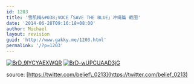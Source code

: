 ```yaml
---
id: 1203
title: '雪肌精&#038;VOCE「SAVE THE BLUE」冲绳篇 截图'
date: '2014-06-28T09:16:18+08:00'
author: Michael
layout: revision
guid: 'http://www.gakky.me/1203.html'
permalink: '/?p=1203'
---
```


[![BrD_9lYCYAEXWQR](http://www.yui-aragaki.org/wp-content/uploads/2014/06/BrD_9lYCYAEXWQR.jpg)](http://www.yui-aragaki.org/wp-content/uploads/2014/06/BrD_9lYCYAEXWQR.jpg) [![BrD-wUPCUAAD3jG](http://www.yui-aragaki.org/wp-content/uploads/2014/06/BrD-wUPCUAAD3jG.jpg)](http://www.yui-aragaki.org/wp-content/uploads/2014/06/BrD-wUPCUAAD3jG.jpg)

source: [https://twitter.com/belief\_0213](https://twitter.com/belief_0213)
